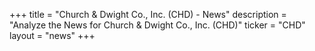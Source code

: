 +++
title = "Church & Dwight Co., Inc. (CHD) - News"
description = "Analyze the News for Church & Dwight Co., Inc. (CHD)"
ticker = "CHD"
layout = "news"
+++

